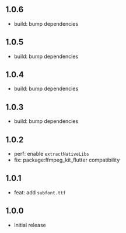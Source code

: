 ## 1.0.6

- build: bump dependencies

## 1.0.5

- build: bump dependencies

## 1.0.4

- build: bump dependencies

## 1.0.3

- build: bump dependencies

## 1.0.2

- perf: enable `extractNativeLibs`
- fix: package:ffmpeg_kit_flutter compatibility

## 1.0.1

- feat: add `subfont.ttf`

## 1.0.0

- Initial release
